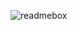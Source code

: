![readmebox](https://github.com/angganesia/angganesia/assets/23496701/b956932b-af99-4315-9661-ca92acdafb52)
